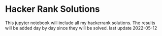 # Hacker Rank Solutions

This jupyter notebook will include all my hackerrank solutions.
The results will be added day by day since they will be solved.
last update 2022-05-12